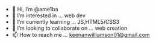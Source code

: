 - 👋 Hi, I’m @ame1ba
- 👀 I’m interested in ... web dev
- 🌱 I’m currently learning ... JS,HTML5/CSS3
- 💞️ I’m looking to collaborate on ... web creation
- 📫 How to reach me ... keenanwilliamson01@gmail.com

<!---
ame1ba/ame1ba is a ✨ special ✨ repository because its `README.md` (this file) appears on your GitHub profile.
You can click the Preview link to take a look at your changes.
--->
